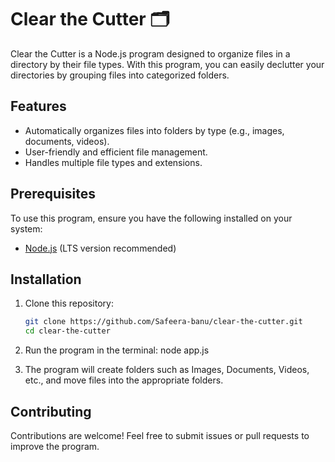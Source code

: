 # Clear the Cutter 🗂️

Clear the Cutter is a Node.js program designed to organize files in a directory by their file types. With this program, you can easily declutter your directories by grouping files into categorized folders.

## Features
- Automatically organizes files into folders by type (e.g., images, documents, videos).
- User-friendly and efficient file management.
- Handles multiple file types and extensions.

## Prerequisites
To use this program, ensure you have the following installed on your system:
- [Node.js](https://nodejs.org/) (LTS version recommended)

## Installation
1. Clone this repository:
   ```bash
   git clone https://github.com/Safeera-banu/clear-the-cutter.git
   cd clear-the-cutter

2. Run the program in the terminal:
   node app.js

3. The program will create folders such as Images, Documents, Videos, etc., and move files into the appropriate folders.

## Contributing
Contributions are welcome! Feel free to submit issues or pull requests to improve the program.